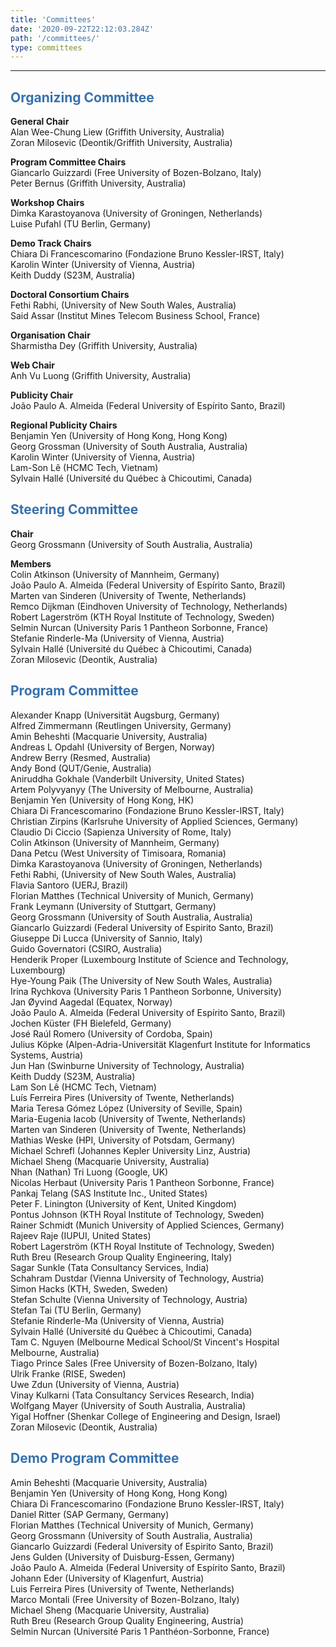 ```yaml
---
title: 'Committees'
date: '2020-09-22T22:12:03.284Z'
path: '/committees/'
type: committees
---
```


<hr/>

<h2 style="color: #3771ad">Organizing Committee</h2>

**General Chair**<br/>
Alan Wee-Chung Liew (Griffith University, Australia)<br/>
Zoran Milosevic (Deontik/Griffith University, Australia)

**Program Committee Chairs**<br/>
Giancarlo Guizzardi (Free University of Bozen-Bolzano, Italy)<br/>
Peter Bernus (Griffith University, Australia)

**Workshop Chairs**<br/>
Dimka Karastoyanova (University of Groningen, Netherlands)<br/>
Luise Pufahl (TU Berlin, Germany) 

**Demo Track Chairs**<br/>
Chiara Di Francescomarino (Fondazione Bruno Kessler-IRST, Italy)<br/>
Karolin Winter (University of Vienna, Austria)<br/>
Keith Duddy (S23M, Australia)

**Doctoral Consortium Chairs**<br/>
Fethi Rabhi, (University of New South Wales, Australia)<br/>
Said Assar (Institut Mines Telecom Business School, France)

**Organisation Chair**<br/>
Sharmistha Dey (Griffith University, Australia)

**Web Chair**<br/>
Anh Vu Luong (Griffith University, Australia)

**Publicity Chair**<br/>
João Paulo A. Almeida (Federal University of Espírito Santo, Brazil)

**Regional Publicity Chairs**<br/>
Benjamin Yen (University of Hong Kong, Hong Kong)<br/>
Georg Grossman (University of South Australia, Australia)<br/>
Karolin Winter (University of Vienna, Austria)<br/>
Lam-Son Lê (HCMC Tech, Vietnam)<br/>
Sylvain Hallé (Université du Québec à Chicoutimi, Canada)

<h2 style="color: #3771ad">Steering Committee</h2>

**Chair**<br/>
Georg Grossmann (University of South Australia, Australia)<br/>

**Members**<br/>
Colin Atkinson (University of Mannheim, Germany)<br/>
João Paulo A. Almeida (Federal University of Espírito Santo, Brazil)<br/>
Marten van Sinderen (University of Twente, Netherlands)<br/>
Remco Dijkman (Eindhoven University of Technology, Netherlands)<br/>
Robert Lagerström (KTH Royal Institute of Technology, Sweden)<br/>
Selmin Nurcan (University Paris 1 Pantheon Sorbonne, France)<br/>
Stefanie Rinderle-Ma (University of Vienna, Austria)<br/>
Sylvain Hallé (Université du Québec à Chicoutimi, Canada)<br/>
Zoran Milosevic (Deontik, Australia)

<h2 style="color: #3771ad">Program Committee</h2>

Alexander Knapp (Universität Augsburg, Germany)<br/>
Alfred Zimmermann (Reutlingen University, Germany)<br/>
Amin Beheshti (Macquarie University, Australia)<br/>
Andreas L Opdahl (University of Bergen, Norway)<br/>
Andrew Berry (Resmed, Australia)<br/>
Andy Bond (QUT/Genie, Australia)<br/>
Aniruddha Gokhale (Vanderbilt University, United States)<br/>
Artem Polyvyanyy (The University of Melbourne, Australia)<br/>
Benjamin Yen (University of Hong Kong, HK)<br/>
Chiara Di Francescomarino (Fondazione Bruno Kessler-IRST, Italy)<br/>
Christian Zirpins (Karlsruhe University of Applied Sciences, Germany)<br/>
Claudio Di Ciccio (Sapienza University of Rome, Italy)<br/>
Colin Atkinson (University of Mannheim, Germany)<br/>
Dana Petcu (West University of Timisoara, Romania)<br/>
Dimka Karastoyanova (University of Groningen, Netherlands)<br/>
Fethi Rabhi, (University of New South Wales, Australia)<br/>
Flavia Santoro (UERJ, Brazil)<br/>
Florian Matthes (Technical University of Munich, Germany)<br/>
Frank Leymann (University of Stuttgart, Germany)<br/>
Georg Grossmann (University of South Australia, Australia)<br/>
Giancarlo Guizzardi (Federal University of Espirito Santo, Brazil)<br/>
Giuseppe Di Lucca (University of Sannio, Italy)<br/>
Guido Governatori (CSIRO, Australia)<br/>
Henderik Proper (Luxembourg Institute of Science and Technology, Luxembourg)<br/>
Hye-Young Paik (The University of New South Wales, Australia)<br/>
Irina Rychkova (University Paris 1 Pantheon Sorbonne, University)<br/>
Jan Øyvind Aagedal (Equatex, Norway)<br/>
João Paulo A. Almeida (Federal University of Espírito Santo, Brazil)<br/>
Jochen Küster (FH Bielefeld, Germany)<br/>
José Raúl Romero (University of Cordoba, Spain)<br/>
Julius Köpke (Alpen-Adria-Universität Klagenfurt Institute for Informatics Systems, Austria)<br/>
Jun Han (Swinburne University of Technology, Australia)<br/>
Keith Duddy (S23M, Australia)<br/>
Lam Son Lê (HCMC Tech, Vietnam)<br/>
Luís Ferreira Pires (University of Twente, Netherlands)<br/>
Maria Teresa Gómez López (University of Seville, Spain)<br/>
Maria-Eugenia Iacob (University of Twente, Netherlands)<br/>
Marten van Sinderen (University of Twente, Netherlands)<br/>
Mathias Weske (HPI, University of Potsdam, Germany)<br/>
Michael Schrefl (Johannes Kepler University Linz, Austria)<br/>
Michael Sheng (Macquarie University, Australia)<br/>
Nhan (Nathan) Tri Luong (Google, UK)<br/>
Nicolas Herbaut (University Paris 1 Pantheon Sorbonne, France)<br/>
Pankaj Telang (SAS Institute Inc., United States)<br/>
Peter F. Linington (University of Kent, United Kingdom)<br/>
Pontus Johnson (KTH Royal Institute of Technology, Sweden)<br/>
Rainer Schmidt (Munich University of Applied Sciences, Germany)<br/>
Rajeev Raje (IUPUI, United States)<br/>
Robert Lagerström (KTH Royal Institute of Technology, Sweden)<br/>
Ruth Breu (Research Group Quality Engineering, Italy)<br/>
Sagar Sunkle (Tata Consultancy Services, India)<br/>
Schahram Dustdar (Vienna University of Technology, Austria)<br/>
Simon Hacks (KTH, Sweden, Sweden)<br/>
Stefan Schulte (Vienna University of Technology, Austria)<br/>
Stefan Tai (TU Berlin, Germany)<br/>
Stefanie Rinderle-Ma (University of Vienna, Austria)<br/>
Sylvain Hallé (Université du Québec à Chicoutimi, Canada)<br/>
Tam C. Nguyen (Melbourne Medical School/St Vincent's Hospital Melbourne, Australia)<br/>
Tiago Prince Sales (Free University of Bozen-Bolzano, Italy)<br/>
Ulrik Franke (RISE, Sweden)<br/>
Uwe Zdun (University of Vienna, Austria)<br/>
Vinay Kulkarni (Tata Consultancy Services Research, India)<br/>
Wolfgang Mayer (University of South Australia, Australia)<br/>
Yigal Hoffner (Shenkar College of Engineering and Design, Israel)<br/>
Zoran Milosevic (Deontik, Australia)

<h2 style="color: #3771ad">Demo Program Committee</h2>

Amin Beheshti (Macquarie University, Australia)<br/>
Benjamin Yen (University of Hong Kong, Hong Kong)<br/>
Chiara Di Francescomarino (Fondazione Bruno Kessler-IRST, Italy)<br/>
Daniel Ritter (SAP Germany, Germany)<br/>
Florian Matthes (Technical University of Munich, Germany)<br/>
Georg Grossmann (University of South Australia, Australia)<br/>
Giancarlo Guizzardi (Federal University of Espirito Santo, Brazil)<br/>
Jens Gulden (University of Duisburg-Essen, Germany)<br/>
João Paulo A. Almeida (Federal University of Espírito Santo, Brazil)<br/>
Johann Eder (University of Klagenfurt, Austria)<br/>
Luis Ferreira Pires (University of Twente, Netherlands)<br/>
Marco Montali (Free University of Bozen-Bolzano, Italy)<br/>
Michael Sheng (Macquarie University, Australia)<br/>
Ruth Breu (Research Group Quality Engineering, Austria)<br/>
Selmin Nurcan (Université Paris 1 Panthéon-Sorbonne, France)
